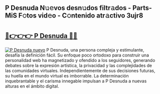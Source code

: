 ## P Desnuda N𝚞𝚎vos desn𝚞dos filtr𝚊dos - Parts-MiS F𝚘tos vid𝚎o - C𝚘ntenido atr𝚊ctivo 3ujr8

# <h2><a href="http://mba1ndl.tromn.icu/?c=P+Desnuda">🔗👉👉👉 P Desnuda 🔗🔗</a></h2>

[![P Desnuda nuevo](https://i.imgur.com/pEAQMta.gif)](http://mba1ndl.tromn.icu/?c=P+Desnuda)
P Desnuda, una persona compleja y estimulante, desafía la definición fácil. Su enfoque poco ortodoxo para construir una personalidad web ha magnetizado y ofendido a los seguidores, generando debates sobre la expresión artística, la privacidad y las complejidades de las comunidades virtuales. Independientemente de sus decisiones futuras, su huella en el mundo virtual es imborrable. La determinación inquebrantable y el carisma innegable impulsan a P Desnuda a nuevas alturas en el ámbito digital.
